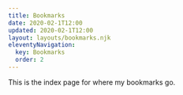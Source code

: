 ```yaml
---
title: Bookmarks
date: 2020-02-1T12:00 
updated: 2020-02-1T12:00
layout: layouts/bookmarks.njk
eleventyNavigation:
  key: Bookmarks
  order: 2
---
```


This is the index page for where my bookmarks go.
